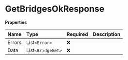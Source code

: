 # GetBridgesOkResponse

**Properties**

| Name   | Type              | Required | Description |
| :----- | :---------------- | :------- | :---------- |
| Errors | List`<Error>`     | ❌       |             |
| Data   | List`<BridgeGet>` | ❌       |             |

<!-- This file was generated by liblab | https://liblab.com/ -->
